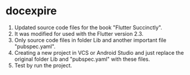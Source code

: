 # docexpire
1. Updated source code files for the book "Flutter Succinctly".
2. It was modified for used with the Flutter version 2.3.
3. Only source code files in folder Lib and another important file "pubspec.yaml".
4. Creating a new project in VCS or Android Studio and just replace the original folder Lib and "pubspec.yaml" with these files.
5. Test by run the project.
